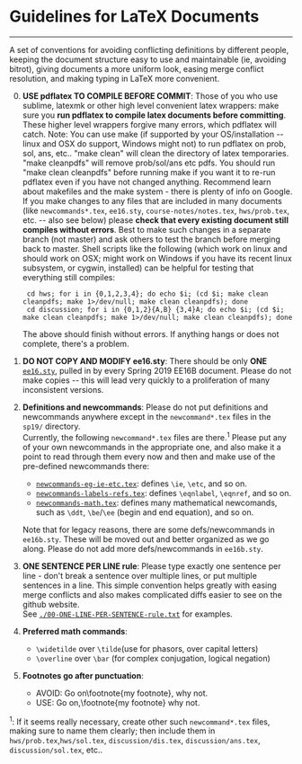 # Guidelines for LaTeX Documents
---

A set of conventions for avoiding conflicting definitions by different people, keeping the document structure easy to use and maintainable (ie, avoiding bitrot), giving documents a more uniform look, easing merge conflict resolution, and making typing in LaTeX more convenient.

0. **USE pdflatex TO COMPILE BEFORE COMMIT**: Those of you who use sublime, latexmk or other high level convenient latex wrappers: make sure you **run pdflatex to compile latex documents before committing**. These higher level wrappers forgive many errors, which pdflatex will catch.
  Note: You can use make (if supported by your OS/installation -- linux and OSX do support, Windows might not) to run pdflatex on prob, sol, ans, etc.. "make clean" will clean the directory of latex temporaries. "make cleanpdfs" will remove prob/sol/ans etc pdfs. You should run "make clean cleanpdfs" before running make if you want it to re-run pdflatex even if you have not changed anything. Recommend learn about makefiles and the make system - there is plenty of info on Google.  
  If you make changes to any files that are included in many documents (like `newcommands*.tex`, `ee16.sty`, `course-notes/notes.tex`, `hws/prob.tex`, etc. -- also see below) please **check that every existing document still compiles without errors**. Best to make such changes in a separate branch (not master) and ask others to test the branch before merging back to master. Shell scripts like the following (which work on linux and should work on OSX; might work on Windows if you have its recent linux subsystem, or cygwin, installed) can be helpful for testing that everything still compiles:

        cd hws; for i in {0,1,2,3,4}; do echo $i; (cd $i; make clean cleanpdfs; make 1>/dev/null; make clean cleanpdfs); done
        cd discussion; for i in {0,1,2}{A,B} {3,4}A; do echo $i; (cd $i; make clean cleanpdfs; make 1>/dev/null; make clean cleanpdfs); done

    The above should finish without errors. If anything hangs or does not complete, there's a problem.
    
0. **DO NOT COPY AND MODIFY ee16.sty**: There should be only **ONE** [`ee16.sty`](./ee16.sty), pulled in by every Spring 2019 EE16B document. Please do not make copies -- this will lead very quickly to a proliferation of many inconsistent versions.

2. **Definitions and newcommands**: Please do not put definitions and newcommands anywhere except in the `newcommand*.tex` files in the `sp19/` directory.  
  Currently, the following `newcommand*.tex` files are there.<sup>1</sup> Please put any of your own newcommands in the appropriate one, and also make it  a point to read through them every now and then and make use of the pre-defined newcommands there:
   - [`newcommands-eg-ie-etc.tex`](./newcommands-eg-ie-etc.tex): defines `\ie`, `\etc`, and so on.
   - [`newcommands-labels-refs.tex`](./newcommands-labels-refs.tex): defines `\eqnlabel`, `\eqnref`, and so on.
   - [`newcommands-math.tex`](./newcommands-math.tex): defines many mathematical newcomands, such as `\ddt`, `\be`/`\ee` (begin and end equation), and so on.

   Note that for legacy reasons, there are some defs/newcommands in `ee16b.sty`. These will be moved out and better organized as we go along. Please do not add more defs/newcommands in `ee16b.sty`.

1. **ONE SENTENCE PER LINE rule**: Please type exactly one sentence per line - don't break a sentence over multiple lines, or put multiple sentences in a line. This simple convention helps greatly with easing merge conflicts and also makes complicated diffs easier to see on the github website.  
  See [`./00-ONE-LINE-PER-SENTENCE-rule.txt`](./00-ONE-LINE-PER-SENTENCE-rule.txt) for examples.

3. **Preferred math commands**: 
   - `\widetilde` over `\tilde`(use for phasors, over capital letters)
   - `\overline` over `\bar` (for complex conjugation, logical negation)

3. **Footnotes go after punctuation**: 
   - AVOID: Go on\footnote{my footnote}, why not.
   - USE: Go on,\footnote{my footnote} why not.

<sup>1</sup>: If it seems really necessary, create other such `newcommand*.tex` files, making sure to name them clearly; then include them in `hws/prob.tex`,`hws/sol.tex`, `discussion/dis.tex`, `discussion/ans.tex`, `discussion/sol.tex`, etc..
